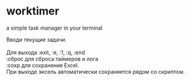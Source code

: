 # worktimer
a simple task manager in your terminal

Вводи текущие задачи.
<br />
<br />Для выхода :exit, :e, :1, :q, :end
<br />:сброc для сброса таймеров и лога
<br />:сохр для сохранения Excel.
<br />При выходе эксель автоматически сохраняется рядом со скриптом.
